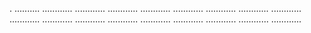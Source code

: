 . ..........
............
............
............
............
............
............
............
............
............
............
............
............
............
............
............
............
............


